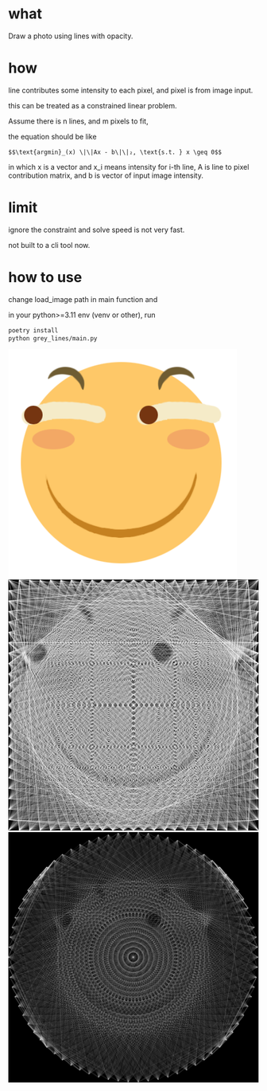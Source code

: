 # what

Draw a photo using lines with opacity.

# how

line contributes some intensity to each pixel, and pixel is from image input.

this can be treated as a constrained linear problem.

Assume there is n lines, and m pixels to fit,

the equation should be like

```
$$\text{argmin}_(x) \|\|Ax - b\|\|₂, \text{s.t. } x \geq 0$$
```

in which x is a vector and x_i means intensity for i-th line, A is line to pixel contribution matrix, and b is vector of input image intensity.


# limit

ignore the constraint and solve speed is not very fast.

not built to a cli tool now.

# how to use

change load_image path in main function and

in your python>=3.11 env (venv or other), run

```
poetry install
python grey_lines/main.py
```

![in](img/in.png)
![out](img/out.svg)
![out2](img/out2.svg)